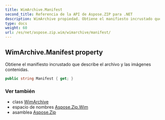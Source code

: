 ```yaml
---
title: WimArchive.Manifest
second_title: Referencia de la API de Aspose.ZIP para .NET
description: WimArchive propiedad. Obtiene el manifiesto incrustado que describe el archivo y las imágenes contenidas.
type: docs
weight: 60
url: /es/net/aspose.zip.wim/wimarchive/manifest/
---
```

## WimArchive.Manifest property

Obtiene el manifiesto incrustado que describe el archivo y las imágenes contenidas.

```csharp
public string Manifest { get; }
```

### Ver también

* class [WimArchive](../)
* espacio de nombres [Aspose.Zip.Wim](../../wimarchive/)
* asamblea [Aspose.Zip](../../../)


